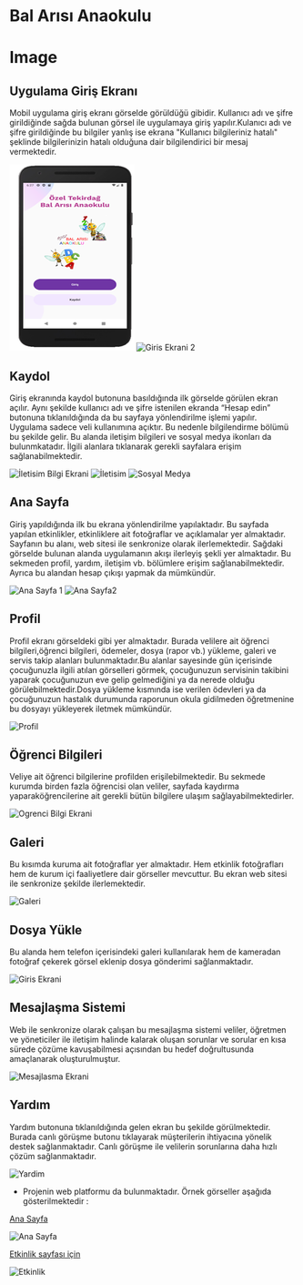 # Bal Arısı Anaokulu

# Image

## Uygulama Giriş Ekranı
Mobil uygulama giriş ekranı görselde görüldüğü gibidir. Kullanıcı adı ve şifre girildiğinde sağda bulunan görsel ile uygulamaya giriş yapılır.Kulanıcı adı ve şifre girildiğinde bu bilgiler yanlış ise ekrana "Kullanıcı bilgileriniz hatalı" şeklinde bilgilerinizin hatalı olduğuna dair bilgilendirici bir mesaj vermektedir.

![Giris Ekrani](bal-arisi-anaokulu-main//images/Resim1.png)
![Giris Ekrani 2](/images/Resim2.png)





 
##	Kaydol
Giriş ekranında kaydol butonuna basıldığında ilk görselde görülen ekran  açılır. Aynı şekilde kullanıcı adı ve şifre istenilen ekranda “Hesap edin” butonuna tıklanıldığında da bu sayfaya yönlendirilme işlemi yapılır. Uygulama sadece veli kullanımına açıktır. Bu nedenle bilgilendirme bölümü bu şekilde gelir. Bu alanda iletişim bilgileri ve sosyal medya ikonları da bulunmkatadır. İlgili alanlara tıklanarak gerekli sayfalara erişim sağlanabilmektedir.

![İletisim Bilgi Ekrani](/images/Resim4.png)
![İletisim](/images/Resim6.png)
![Sosyal Medya](/images/Resim5.png)


                         
## Ana Sayfa
Giriş yapıldığında ilk bu ekrana yönlendirilme yapılaktadır. Bu sayfada yapılan etkinlikler, etkinliklere ait fotoğraflar ve açıklamalar yer almaktadır. Sayfanın bu alanı, web sitesi ile senkronize olarak ilerlemektedir. Sağdaki görselde bulunan alanda uygulamanın akışı ilerleyiş şekli yer almaktadır. Bu sekmeden profil, yardım, iletişim vb. bölümlere erişim sağlanabilmektedir. Ayrıca bu alandan  hesap çıkışı yapmak da mümkündür.

![Ana Sayfa 1](/images/Resim9.png)
![Ana Sayfa2](/images/Resim8.png)


  
## Profil
Profil ekranı görseldeki gibi yer almaktadır. Burada velilere ait öğrenci bilgileri,öğrenci bilgileri, ödemeler, dosya (rapor vb.) yükleme, galeri ve servis takip alanları bulunmaktadır.Bu alanlar sayesinde gün içerisinde çocuğunuzla ilgili atılan görselleri görmek, çocuğunuzun servisinin takibini yaparak çocuğunuzun eve gelip gelmediğini ya da nerede olduğu görülebilmektedir.Dosya yükleme kısmında ise verilen ödevleri ya da çocuğunuzun hastalık durumunda raporunun okula gidilmeden öğretmenine bu dosyayı yükleyerek iletmek mümkündür.

![Profil](/images/Resim10.png)

 
## Öğrenci Bilgileri
Veliye ait öğrenci bilgilerine profilden erişilebilmektedir. 
Bu sekmede kurumda birden fazla öğrencisi olan veliler, sayfada kaydırma yaparaköğrencilerine ait gerekli bütün bilgilere ulaşım sağlayabilmektedirler.

![Ogrenci Bilgi Ekrani](/images/Resim11.png)

 
##	Galeri
Bu kısımda kuruma ait fotoğraflar yer almaktadır. Hem etkinlik fotoğrafları hem de kurum içi faaliyetlere dair görseller mevcuttur. Bu ekran web sitesi ile senkronize şekilde ilerlemektedir.

![Galeri](/images/Resim13.png)


##	Dosya Yükle
Bu alanda hem telefon içerisindeki galeri kullanılarak hem de kameradan fotoğraf çekerek görsel eklenip dosya gönderimi sağlanmaktadır. 

![Giris Ekrani](/images/Resim12.png)

## Mesajlaşma Sistemi
Web ile senkronize olarak çalışan bu mesajlaşma sistemi veliler, öğretmen ve yöneticiler ile iletişim halinde kalarak oluşan sorunlar ve sorular  en kısa sürede çözüme kavuşabilmesi açısından bu hedef doğrultusunda amaçlanarak oluşturulmuştur.

![Mesajlasma Ekrani](/images/Resim15.png)
 
##	Yardım
Yardım butonuna tıklanıldığında gelen ekran bu şekilde görülmektedir. Burada canlı görüşme butonu tıklayarak  müşterilerin ihtiyacına yönelik destek sağlanmaktadır. Canlı görüşme ile velilerin sorunlarına daha hızlı çözüm sağlanmaktadır.

![Yardim](/images/Resim14.png)



* Projenin web platformu da bulunmaktadır. Örnek görseller aşağıda gösterilmektedir :

[Ana Sayfa ](https://www.balarısı.com)

![Ana Sayfa](/images/Resim16.png)

[Etkinlik sayfası için](https://www.balarısı.com/etkinlikler)

![Etkinlik](/images/Resim17.png)







